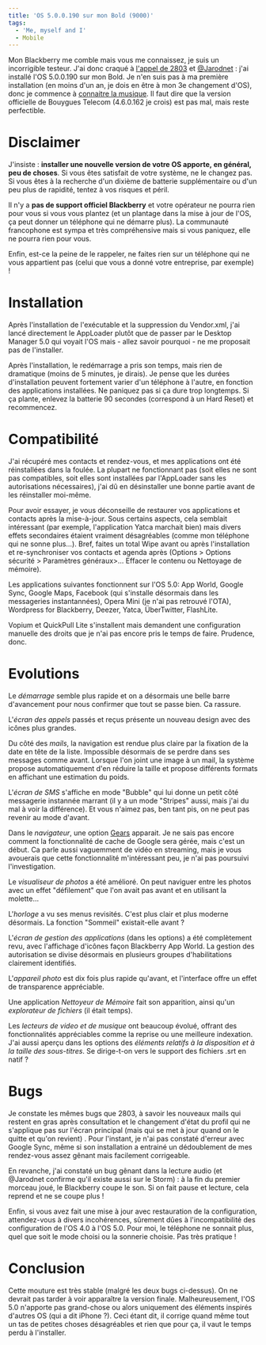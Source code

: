 ```yaml
---
title: 'OS 5.0.0.190 sur mon Bold (9000)'
tags:
  - 'Me, myself and I'
  - Mobile
---
```


Mon Blackberry me comble mais vous me connaissez, je suis un incorrigible
testeur. J'ai donc craqué à
[l'appel de 2803](http://www.vingthuitzerotrois.fr/logiciel/les-nouveautes-du-prochain-os-de-blackberry-6959/)
et [@Jarodnet](https://twitter.com/jarodnet) : j'ai installé l'OS 5.0.0.190 sur
mon Bold. Je n'en suis pas à ma première installation (en moins d'un an, je dois
en être à mon 3e changement d'OS), donc je commence à
[connaitre la musique](http://www.blackberry-fr.com/101/tutoriel-comment-mettre-a-jour-los-de-votre-blackberry/).
Il faut dire que la version officielle de Bouygues Telecom (4.6.0.162 je
crois) est pas mal, mais reste perfectible.

<!-- more -->

# Disclaimer

J'insiste : **installer une nouvelle version de votre OS apporte, en général,
peu de choses**. Si vous êtes satisfait de votre système, ne le changez pas. Si
vous êtes à la recherche d'un dixième de batterie supplémentaire ou d'un peu
plus de rapidité, tentez à vos risques et péril.

Il n'y a **pas de support officiel Blackberry** et votre opérateur ne pourra
rien pour vous si vous vous plantez (et un plantage dans la mise à jour de l'OS,
ça peut donner un téléphone qui ne démarre plus). La communauté francophone est
sympa et très compréhensive mais si vous paniquez, elle ne pourra rien pour
vous.

Enfin, est-ce la peine de le rappeler, ne faites rien sur un téléphone qui ne
vous appartient pas (celui que vous a donné votre entreprise, par exemple) !

# Installation

Après l'installation de l'exécutable et la suppression du Vendor.xml, j'ai lancé
directement le AppLoader plutôt que de passer par le Desktop Manager 5.0 qui
voyait l'OS mais - allez savoir pourquoi - ne me proposait pas de l'installer.

Après l'installation, le redémarrage a pris son temps, mais rien de dramatique
(moins de 5 minutes, je dirais). Je pense que les durées d'installation peuvent
fortement varier d'un téléphone à l'autre, en fonction des applications
installées. Ne paniquez pas si ça dure trop longtemps. Si ça plante, enlevez la
batterie 90 secondes (correspond à un Hard Reset) et recommencez.

# Compatibilité

J'ai récupéré mes contacts et rendez-vous, et mes applications ont été
réinstallées dans la foulée. La plupart ne fonctionnant pas (soit elles ne sont
pas compatibles, soit elles sont installées par l'AppLoader sans les
autorisations nécessaires), j'ai dû en désinstaller une bonne partie avant de
les réinstaller moi-même.

Pour avoir essayer, je vous déconseille de restaurer vos applications et
contacts après la mise-à-jour. Sous certains aspects, cela semblait intéressant
(par exemple, l'application Yatca marchait bien) mais divers effets secondaires
étaient vraiment désagréables (comme mon téléphone qui ne sonne plus…). Bref,
faites un total Wipe avant ou après l'installation et re-synchroniser vos
contacts et agenda après (Options &gt; Options sécurité &gt; Paramètres
généraux&gt;… Effacer le contenu ou Nettoyage de mémoire).

Les applications suivantes fonctionnent sur l'OS 5.0: App World, Google Sync,
Google Maps, Facebook (qui s'installe désormais dans les messageries
instantannées), Opera Mini (je n'ai pas retrouvé l'OTA), Wordpress for
Blackberry, Deezer, Yatca, ÜberTwitter, FlashLite.

Vopium et QuickPull Lite s'installent mais demandent une configuration manuelle
des droits que je n'ai pas encore pris le temps de faire. Prudence, donc.

# Evolutions

Le _démarrage_ semble plus rapide et on a désormais une belle barre d'avancement
pour nous confirmer que tout se passe bien. Ca rassure.

L'_écran des appels_ passés et reçus présente un nouveau design avec des icônes
plus grandes.

Du côté des _mails_, la navigation est rendue plus claire par la fixation de la
date en tête de la liste. Impossible désormais de se perdre dans ses messages
comme avant. Lorsque l'on joint une image à un mail, la système propose
automatiquement d'en réduire la taille et propose différents formats en
affichant une estimation du poids.

L'_écran de SMS_ s'affiche en mode "Bubble" qui lui donne un petit côté
messagerie instannée marrant (il y a un mode "Stripes" aussi, mais j'ai du mal à
voir la différence). Et vous n'aimez pas, ben tant pis, on ne peut pas revenir
au mode d'avant.

Dans le _navigateur_, une option [Gears](https://fr.wikipedia.org/wiki/Gears)
apparait. Je ne sais pas encore comment la fonctionnalité de cache de Google
sera gérée, mais c'est un début. Ca parle aussi vaguemment de vidéo en
streaming, mais je vous avouerais que cette fonctionnalité m'intéressant peu, je
n'ai pas poursuivi l'investigation.

Le _visualiseur de photos_ a été amélioré. On peut naviguer entre les photos
avec un effet "défilement" que l'on avait pas avant et en utilisant la molette…

L'_horloge_ a vu ses menus revisités. C'est plus clair et plus moderne
désormais. La fonction "Sommeil" existait-elle avant ?

L'_écran de gestion des applications_ (dans les options) a été complètement
revu, avec l'affichage d'icônes façon Blackberry App World. La gestion des
autorisation se divise désormais en plusieurs groupes d'habilitations clairement
identifiés.

L'_appareil photo_ est dix fois plus rapide qu'avant, et l'interface offre un
effet de transparence appréciable.

Une application _Nettoyeur de Mémoire_ fait son apparition, ainsi qu'un
_explorateur de fichiers_ (il était temps).

Les _lecteurs de video et de musique_ ont beaucoup évolué, offrant des
fonctionnalités appréciables comme la reprise ou une meilleure indexation. J'ai
aussi aperçu dans les options des _éléments relatifs à la disposition et à la
taille des sous-titres_. Se dirige-t-on vers le support des fichiers .srt en
natif ?

# Bugs

Je constate les mêmes bugs que 2803, à savoir les nouveaux mails qui restent en
gras après consultation et le changement d'état du profil qui ne s'applique pas
sur l'écran principal (mais qui se met à jour quand on le quitte et qu'on
revient) . Pour l'instant, je n'ai pas constaté d'erreur avec Google Sync, même
si son installation a entrainé un dédoublement de mes rendez-vous assez gênant
mais facilement corrigeable.

En revanche, j'ai constaté un bug gênant dans la lecture audio (et @Jarodnet
confirme qu'il existe aussi sur le Storm) : à la fin du premier morceau joué, le
Blackberry coupe le son. Si on fait pause et lecture, cela reprend et ne se
coupe plus !

Enfin, si vous avez fait une mise à jour avec restauration de la configuration,
attendez-vous à divers incohérences, sûrement dûes à l'incompatibilité des
configuration de l'OS 4.0 à l'OS 5.0\. Pour moi, le téléphone ne sonnait plus,
quel que soit le mode choisi ou la sonnerie choisie. Pas très pratique !

# Conclusion

Cette mouture est très stable (malgré les deux bugs ci-dessus). On ne devrait
pas tarder à voir apparaître la version finale. Malheureusement, l'OS 5.0
n'apporte pas grand-chose ou alors uniquement des éléments inspirés d'autres OS
(qui a dit iPhone ?). Ceci étant dit, il corrige quand même tout un tas de
petites choses désagréables et rien que pour ça, il vaut le temps perdu à
l'installer.
